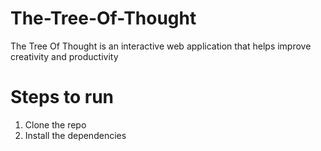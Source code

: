 # The-Tree-Of-Thought
The Tree Of Thought is an interactive web application that helps improve creativity and productivity 
# Steps to run 
1. Clone the repo
2. Install the dependencies
